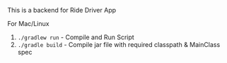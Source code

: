 This is a backend for Ride Driver App

For Mac/Linux
1. `./gradlew run` - Compile and Run Script
2. `./gradle build` - Compile jar file with required classpath & MainClass spec

